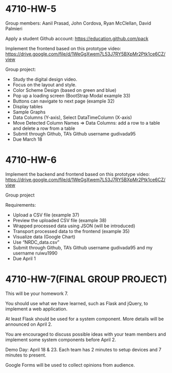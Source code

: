 # 4710-HW-5

Group members: Aanil Prasad, John Cordova, Ryan McClellan, David Palmieri

Apply a student Github account: https://education.github.com/pack

Implement the frontend based on this prototype video: https://drive.google.com/file/d/1WeGgXwem7L53J7RY5BXpMr2Ptk1ce6CZ/view

Group project:
- Study the digital design video.
- Focus on the layout and style.
- Color Scheme Design (based on green and blue)
- Pop up a loading screen (BootStrap Modal example 33)
- Buttons can navigate to next page (example 32)
- Display tables
- Sample Graphs
- Data Columns (Y-axis), Select DataTimeColumn (X-axis)
- Move Detected Column Names => Data Columns: add a row to a table and delete a row from a table
- Submit through Github, TA’s Github username gudivada95
- Due March 18

# 4710-HW-6

Implement the backend and frontend based on this prototype video: https://drive.google.com/file/d/1WeGgXwem7L53J7RY5BXpMr2Ptk1ce6CZ/view

Group project

Requirements:
- Upload a CSV file (example 37)
- Preview the uploaded CSV file (example 38)
- Wrapped processed data using JSON (will be introduced)
- Transport processed data to the frontend (example 35)
- Visualize data (Google Chart)
- Use “NRDC_data.csv”
- Submit through Github, TA’s Github username gudivada95 and my username ruiwu1990
- Due April 1


# 4710-HW-7(FINAL GROUP PROJECT)

This will be your homework 7. 

You should use what we have learned, such as Flask and jQuery, to implement a web application.

At least Flask should be used for a system component.
More details will be announced on April 2.

You are encouraged to discuss possible ideas with your team members and implement some system components before April 2.

Demo Day: April 18 & 23. Each team has 2 minutes to setup devices and 7 minutes to present.

Google Forms will be used to collect opinions from audience.
